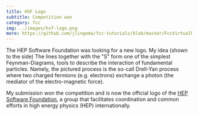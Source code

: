 ```yaml
---
title: HSF Logo
subtitle: Competition won
category: fcc
img: ../images/hsf-logo.png
more: https://github.com/jlingema/fcc-tutorials/blob/master/FccVirtualMachine.md
---
```


The HEP Software Foundation was looking for a new logo. My idea (shown to the side) The lines together with the "S" form one of the simplest Feynman-Diagrams, tools to describe the interaction of fundamental particles. Namely, the pictured process is the so-call Drell-Yan process where two charged fermions (e.g. electrons) exchange a photon (the mediator of the electro-magnetic force).

My submission won the competition and is now the official logo of the [HEP Software Foundation](http://hepsoftwarefoundation.org/), a group that facilitates coordination and common efforts in high energy physics (HEP) internationally.
